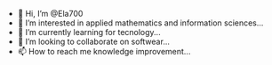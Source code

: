 - 👋 Hi, I’m @Ela700
- 👀 I’m interested in applied mathematics and information sciences...
- 🌱 I’m currently learning for tecnology...
- 💞️ I’m looking to collaborate on softwear...
- 📫 How to reach me knowledge improvement...

<!---
Ela700/Ela700 is a ✨ special ✨ repository because its `README.md` (this file) appears on your GitHub profile.
You can click the Preview link to take a look at your changes.
--->

